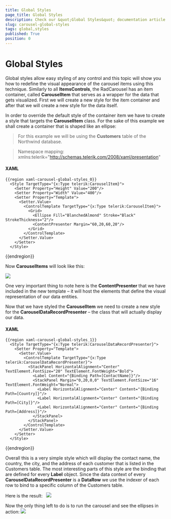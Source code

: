 ```yaml
---
title: Global Styles
page_title: Global Styles
description: Check our &quot;Global Styles&quot; documentation article for the RadCarousel {{ site.framework_name }} control.
slug: carousel-global-styles
tags: global,styles
published: True
position: 0
---
```


# Global Styles

Global styles allow easy styling of any control and this topic will show you how to redefine the visual appearance of the carousel items using this technique.
Similarly to all __ItemsControls__, the RadCarousel has an item container, called __CarouselItem__ that serves as a wrapper for the data that gets visualized. First we will create a new style for the item container and after that we will create a new style for the data itself.

In order to override the default style of the container item we have to create a style that targets the __CarouselItem__ class. For the sake of this example we shall create a container that is shaped like an ellipse:

>For this example we will be using the __Customers__ table of the Northwind database. 

>Namespace mapping:
xmlns:telerik="http://schemas.telerik.com/2008/xaml/presentation"

#### __XAML__

	{{region xaml-carousel-global-styles_0}}
	  <Style TargetType="{x:Type telerik:CarouselItem}">
	    <Setter Property="Height" Value="200"/>
	    <Setter Property="Width" Value="400"/>
	    <Setter Property="Template">
	      <Setter.Value>
	        <ControlTemplate TargetType="{x:Type telerik:CarouselItem}">
	          <Grid>
	            <Ellipse Fill="BlanchedAlmond" Stroke="Black" StrokeThickness="2"/>
	            <ContentPresenter Margin="60,20,60,20"/>
	          </Grid>
	        </ControlTemplate>
	      </Setter.Value>
	    </Setter>
	  </Style>
{{endregion}}

Now __CarouselItems__ will look like this:

![](images/ellipse.PNG)

One very important thing to note here is the __ContentPresenter__ that we have included in the new template – it will host the elements that define the visual representation of our data entities.

Now that we have styled the __CarouselItem__ we need to create a new style for the __CarouselDataRecordPresenter__ – the class that will actually display our data.

#### __XAML__

	{{region xaml-carousel-global-styles_1}}
	  <Style TargetType="{x:Type telerik:CarouselDataRecordPresenter}">
	    <Setter Property="Template">
	      <Setter.Value>
	        <ControlTemplate TargetType="{x:Type telerik:CarouselDataRecordPresenter}">
	          <StackPanel HorizontalAlignment="Center" TextElement.FontSize="20" TextElement.FontWeight="Bold">
	            <Label Content="{Binding Path=[ContactName]}"/>
	            <StackPanel Margin="0,20,0,0" TextElement.FontSize="16" TextElement.FontWeight="Normal">
	              <Label HorizontalAlignment="Center" Content="{Binding Path=[Country]}"/>
	              <Label HorizontalAlignment="Center" Content="{Binding Path=[City]}"/>
	              <Label HorizontalAlignment="Center" Content="{Binding Path=[Address]}"/>
	            </StackPanel>
	          </StackPanel>
	        </ControlTemplate>
	      </Setter.Value>
	    </Setter>
	  </Style>
{{endregion}}

Overall this is a very simple style which will display the contact name, the country, the city, and the address of each customer that is listed in the Customers table. The most interesting parts of this style are the binding that are defined for every __Label__ object. Since the data context of every __CarouselDataRecordPresenter__ is a __DataRow__ we use the indexer of each row to bind to a specific column of the Customers table.

Here is the result:   
 ![](images/ellipse2.PNG)

Now the only thing left to do is to run the carousel and see the ellipses in action:
 ![](images/ellipseCarousel_thumb.PNG)


